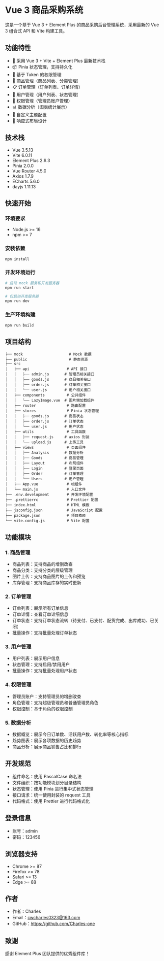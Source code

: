 # Vue 3 商品采购系统

这是一个基于 Vue 3 + Element Plus 的商品采购后台管理系统，采用最新的 Vue 3 组合式 API 和 Vite 构建工具。

## 功能特性

- 🚀 采用 Vue 3 + Vite + Element Plus 最新技术栈
- 📦 Pinia 状态管理，支持持久化
- 🔐 基于 Token 的权限管理
- 📝 商品管理（商品列表、分类管理）
- 📋 订单管理（订单列表、订单详情）
- 👥 用户管理（用户列表、状态管理）
- 🔑 权限管理（管理员账户管理）
- 📊 数据分析（图表统计展示）
- 🎨 自定义主题配置
- 📱 响应式布局设计

## 技术栈

- Vue 3.5.13
- Vite 6.0.11
- Element Plus 2.9.3
- Pinia 2.0.0
- Vue Router 4.5.0
- Axios 1.7.9
- ECharts 5.6.0
- dayjs 1.11.13

## 快速开始

### 环境要求

- Node.js >= 16
- npm >= 7

### 安装依赖

```sh
npm install
```

### 开发环境运行

```sh
# 启动 mock 服务和开发服务器
npm run start

# 仅启动开发服务器
npm run dev
```

### 生产环境构建

```sh
npm run build
```

## 项目结构

```
├── mock                     # Mock 数据
├── public                   # 静态资源
├── src
│   ├── api                 # API 接口
│   │   ├── admin.js       # 管理员相关接口
│   │   ├── goods.js       # 商品相关接口
│   │   ├── order.js       # 订单相关接口
│   │   └── user.js        # 用户相关接口
│   ├── components          # 公共组件
│   │   └── LazyImage.vue  # 图片懒加载组件
│   ├── router              # 路由配置
│   ├── stores              # Pinia 状态管理
│   │   ├── goods.js       # 商品状态
│   │   ├── order.js       # 订单状态
│   │   └── user.js        # 用户状态
│   ├── utils               # 工具函数
│   │   ├── request.js     # axios 封装
│   │   └── upload.js      # 上传工具
│   ├── views               # 页面组件
│   │   ├── Analysis       # 数据分析
│   │   ├── Goods          # 商品管理
│   │   ├── Layout         # 布局组件
│   │   ├── Login          # 登录页面
│   │   ├── Order          # 订单管理
│   │   └── Users          # 用户管理
│   ├── App.vue             # 根组件
│   └── main.js             # 入口文件
├── .env.development        # 开发环境配置
├── .prettierrc             # Prettier 配置
├── index.html              # HTML 模板
├── jsconfig.json           # JavaScript 配置
├── package.json            # 项目依赖
└── vite.config.js          # Vite 配置
```

## 功能模块

### 1. 商品管理

- 商品列表：支持商品的增删改查
- 商品分类：支持分类的层级管理
- 图片上传：支持商品图片的上传和预览
- 库存管理：支持商品库存的实时更新

### 2. 订单管理

- 订单列表：展示所有订单信息
- 订单详情：查看订单详细信息
- 订单状态：支持订单状态流转（待支付、已支付、配货完成、出库成功、已关闭）
- 批量操作：支持批量处理订单状态

### 3. 用户管理

- 用户列表：展示用户信息
- 状态管理：支持启用/禁用用户
- 批量操作：支持批量处理用户状态

### 4. 权限管理

- 管理员账户：支持管理员的增删改查
- 角色管理：支持超级管理员和普通管理员角色
- 权限控制：基于角色的权限控制

### 5. 数据分析

- 数据概览：展示今日订单数、活跃用户数、转化率等核心指标
- 趋势图表：展示各项数据的历史趋势
- 商品分析：展示商品销售占比和排行

## 开发规范

- 组件命名：使用 PascalCase 命名法
- 文件组织：按功能模块划分目录结构
- 状态管理：使用 Pinia 进行集中式状态管理
- 接口请求：统一使用封装的 request 工具
- 代码格式：使用 Prettier 进行代码格式化

## 登录信息

- 账号：admin
- 密码：123456

## 浏览器支持

- Chrome >= 87
- Firefox >= 78
- Safari >= 13
- Edge >= 88

## 作者

- 作者：Charles
- Email：cwcharles0323@163.com
- GitHub：https://github.com/Charles-one

## 致谢

感谢 Element Plus 团队提供的优秀组件库！
